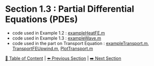 # Section 1.3 : Partial Differential Equations (PDEs)

- code used in Example 1.2 : [exampleHeatFE.m](./exampleHeatFE.m)
- code used in Example 1.3 : [exampleWave.m](./exampleWave.m)
- code used in the part on Transport Equation : [exampleTransport.m](./exampleTransport.m), [TransportFEUpwind.m](./TransportFEUpwind.m), [PlotTransport.m](./PlotTransport.m)

[:book: Table of Content](../../README.md) | [:arrow_left: Previous Section](../sec1.2/README.md) | [:arrow_right: Next Section](../sec1.4/README.md)